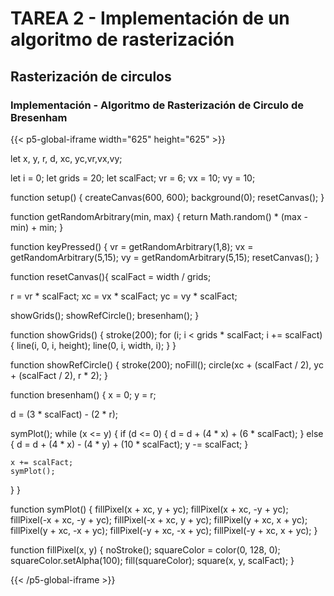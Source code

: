 # TAREA 2 - Implementación de un algoritmo de rasterización

## Rasterización de circulos

### Implementación - Algoritmo de Rasterización de Circulo de Bresenham


{{< p5-global-iframe width="625" height="625" >}}

let x, y, r, d, xc, yc,vr,vx,vy;

let i = 0;
let grids = 20;
let scalFact;
vr = 6;
vx = 10;
vy = 10;

function setup() {
  createCanvas(600, 600);
  background(0);
  resetCanvas();
}
  
function getRandomArbitrary(min, max) {
  return Math.random() * (max - min) + min;
}

function keyPressed() {
  vr = getRandomArbitrary(1,8);
  vx = getRandomArbitrary(5,15);
  vy = getRandomArbitrary(5,15);
  resetCanvas();
}

function resetCanvas(){
  scalFact = width / grids; 
  
  r = vr * scalFact;
  xc = vx * scalFact;
  yc = vy * scalFact;
  
  showGrids();
  showRefCircle();
  bresenham();
}

function showGrids() {
  stroke(200);
  for (i; i < grids * scalFact; i += scalFact) {
    line(i, 0, i, height);
    line(0, i, width, i);
  }
}

function showRefCircle() {
  stroke(200);
  noFill();
  circle(xc + (scalFact / 2), yc + (scalFact / 2), r * 2);
}

function bresenham() {
  x = 0;
  y = r;

  d = (3 * scalFact) - (2 * r);

  symPlot();
  while (x <= y) {
    if (d <= 0) {
      d = d + (4 * x) + (6 * scalFact);
    } else {
      d = d + (4 * x) - (4 * y) + (10 * scalFact);
      y -= scalFact;
    }

    x += scalFact;
    symPlot();
  }
}

function symPlot() {
  fillPixel(x + xc, y + yc);
  fillPixel(x + xc, -y + yc);
  fillPixel(-x + xc, -y + yc);
  fillPixel(-x + xc, y + yc);
  fillPixel(y + xc, x + yc);
  fillPixel(y + xc, -x + yc);
  fillPixel(-y + xc, -x + yc);
  fillPixel(-y + xc, x + yc);
}

function fillPixel(x, y) {
  noStroke();
  squareColor = color(0, 128, 0);
  squareColor.setAlpha(100);
  fill(squareColor);
  square(x, y, scalFact);
}

{{< /p5-global-iframe >}}
